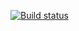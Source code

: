 [![Build status](https://ci.appveyor.com/api/projects/status/iopjfm5urbhxh2ge?svg=true)](https://ci.appveyor.com/project/Faust3x3/patterns1)

